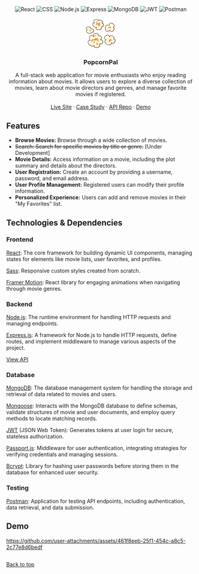 <a name="top"></a>
<div align="center">

<img alt="React" height="22" src="https://ziadoua.github.io/m3-Markdown-Badges/badges/React/react2.svg">

<img alt="CSS" height="22" src="https://ziadoua.github.io/m3-Markdown-Badges/badges/CSS/css1.svg">

<img alt="Node.js" height="22" src="https://ziadoua.github.io/m3-Markdown-Badges/badges/NodeJS/nodejs1.svg">

<img alt="Express" height="22" src="https://ziadoua.github.io/m3-Markdown-Badges/badges/Express/express1.svg">

<img alt="MongoDB" height="22" src="https://ziadoua.github.io/m3-Markdown-Badges/badges/MongoDB/mongodb2.svg">

<img alt="JWT" height="22" src="https://ziadoua.github.io/m3-Markdown-Badges/badges/JWT/jwt1.svg">

<img alt="Postman" height="22" src="https://ziadoua.github.io/m3-Markdown-Badges/badges/Postman/postman1.svg">

<br>

<br>

<img src="public/images/favicon.png" alt="Logo" width="80" height="80">

<h3 align="center">PopcornPal</h3>

<p align="center">
A full-stack web application for movie enthusiasts who enjoy reading information about movies. It allows users to explore a diverse collection of movies, learn about movie directors and genres, and manage favorite movies if registered.
<br />
<br />
<a href="https://popcornpal.netlify.app/">Live Site</a> ·
<a href="https://monicaalyssa.tech/static/media/PopcornPal%20Case%20Study.a824b9a9c9ba5081dc47.pdf">Case Study</a> ·
<a href="https://github.com/monicaalyssa/movie-api">API Repo</a> ·
<a href="#demo">Demo</a> 
</div>


## Features

- **Browse Movies:** Browse through a wide collection of movies.
- ~~Search: Search for specific movies by title or genre.~~ [Under Development]
- **Movie Details:** Access information on a movie, including the plot summary and details about the directors.
- **User Registration:** Create an account by providing a username, password, and email address.
- **User Profile Management:** Registered users can modify their profile information.
- **Personalized Experience:** Users can add and remove movies in their "My Favorites" list.

## Technologies & Dependencies


### Frontend
<a href="https://react.dev/">React</a>: The core framework for building dynamic UI components, managing states for elements like movie lists, user favorites, and profiles.

<a href="https://sass-lang.com/">Sass</a>: Responsive custom styles created from scratch.

<a href="https://motion.dev/">Framer Motion</a>: React library for engaging animations when navigating through movie genres.


### Backend

<a href="https://nodejs.org/en">Node.js</a>: The runtime environment for handling HTTP requests and managing endpoints.

<a href="https://expressjs.com/">Express.js</a>: A framework for Node.js to handle HTTP requests, define routes, and implement middleware to manage various aspects of the project.


[View API](https://github.com/monicaalyssa/movie-api)

### Database

<a href="https://www.mongodb.com/">MongoDB</a>: The database management system for handling the storage and retrieval of data related to movies and users.

<a href="https://mongoosejs.com/">Mongoose</a>: Interacts with the MongoDB database to define schemas, validate structures of movie and user documents, and employ query methods to locate matching records.

<a href="https://jwt.io/">JWT</a> (JSON Web Token): Generates tokens at user login for secure, stateless authorization.

<a href="https://www.passportjs.org/">Passport.js</a>: Middleware for user authentication, integrating strategies for verifying credentials and managing sessions.

<a href="https://www.npmjs.com/package/bcrypt">Bcrypt</a>: Library for hashing user passwords before storing them in the database for enhanced user security.

### Testing
<a href="https://www.postman.com/">Postman</a>: Application for testing API endpoints, including authentication, data retrieval, and data submission.


## Demo <a name="demo"></a>

https://github.com/user-attachments/assets/461f8eeb-25f1-454c-a8c5-2c77e8d6bedf

##
[Back to top](#top)
